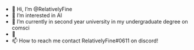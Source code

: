 - 👋 Hi, I’m @RelativelyFine
- 👀 I’m interested in AI
- 🌱 I’m currently in second year university in my undergraduate degree on comsci
- 💞️ 
- 📫 How to reach me contact RelativelyFine#0611 on discord!
